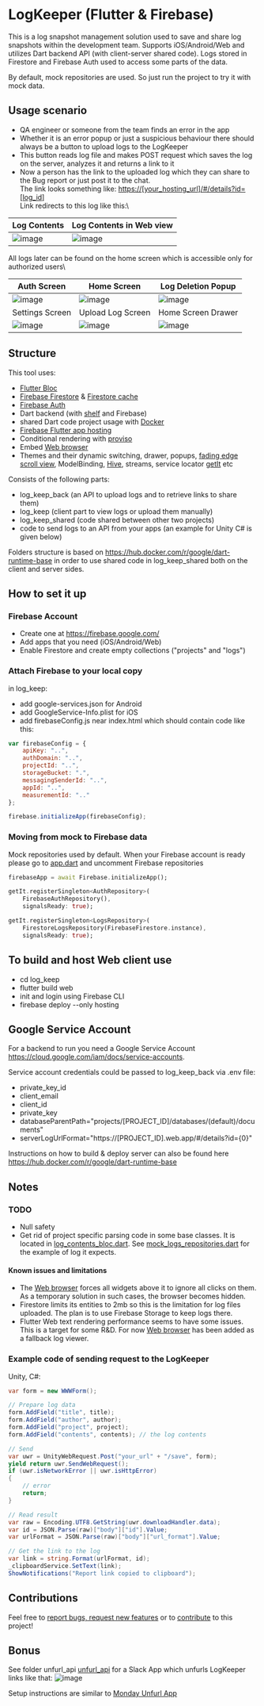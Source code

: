 # LogKeeper (Flutter & Firebase)

This is a log snapshot management solution used to save and share log snapshots within the development team.
Supports iOS/Android/Web and utilizes Dart backend API (with client-server shared code). 
Logs stored in Firestore and Firebase Auth used to access some parts of the data.

By default, mock repositories are used. So just run the project to try it with mock data. 

## Usage scenario

* QA engineer or someone from the team finds an error in the app
* Whether it is an error popup or just a suspicious behaviour there should always be a button to upload logs to the LogKeeper
* This button reads log file and makes POST request which saves the log on the server, analyzes it and returns a link to it
* Now a person has the link to the uploaded log which they can share to the Bug report or just post it to the chat.\
The link looks something like: [https://[your_hosting_url]/#/details?id=[log_id]]()  \
Link redirects to this log like this:\

| Log Contents  | Log Contents in Web view |
| ------------- | ------------- |
| ![image](screenshots/log_screen_dark_3.png) | ![image](screenshots/log_screen_raw_light.png)  |

All logs later can be found on the home screen which is accessible only for authorized users\

| Auth Screen  | Home Screen | Log Deletion Popup |
| ------------- | ------------- | ------------- |
| ![image](screenshots/auth_screen_dark.png) | ![image](screenshots/home_screen_dark_2.png)  | ![image](screenshots/log_deletion_popup_light_2.png)  |
| Settings Screen  | Upload Log Screen  | Home Screen Drawer |
| ![image](screenshots/settings_screen_dark.png) | ![image](screenshots/upload_log_screen_dark.png)  | ![image](screenshots/home_screen_drawer_dark.png) |

 
## Structure

This tool uses:
* [Flutter Bloc](https://pub.dev/packages/flutter_bloc)
* [Firebase Firestore](https://firebase.google.com/docs/firestore) & [Firestore cache](https://pub.dev/packages/firestore_cache)
* [Firebase Auth](https://firebase.google.com/docs/auth)
* Dart backend (with [shelf](https://pub.dev/packages/shelf) and Firebase)
* shared Dart code project usage with [Docker](https://www.docker.com/)
* [Firebase Flutter app hosting](https://firebase.google.com/docs/hosting)
* Conditional rendering with [proviso](https://pub.dev/packages/proviso)
* Embed [Web browser](https://pub.dev/packages/web_browser)
* Themes and their dynamic switching, drawer, popups, [fading edge scroll view](https://pub.dev/packages/fading_edge_scrollview),
 ModelBinding, [Hive](https://pub.dev/packages/hive), streams, service locator [getIt](https://pub.dev/packages/get_it) etc

Consists of the following parts:
- log_keep_back (an API to upload logs and to retrieve links to share them)
- log_keep (client part to view logs or upload them manually)
- log_keep_shared (code shared between other two projects)
- code to send logs to an API from your apps (an example for Unity C# is given below)

Folders structure is based on https://hub.docker.com/r/google/dart-runtime-base
in order to use shared code in log_keep_shared both on the client and server sides.

## How to set it up

### Firebase Account

* Create one at https://firebase.google.com/
* Add apps that you need (iOS/Android/Web)
* Enable Firestore and create empty collections ("projects" and "logs")

### Attach Firebase to your local copy

in log_keep:
* add google-services.json for Android
* add GoogleService-Info.plist for iOS
* add firebaseConfig.js near index.html which should contain code like this:

```javascript
var firebaseConfig = {
    apiKey: "..",
    authDomain: "..",
    projectId: "..",
    storageBucket: ".",
    messagingSenderId: "..",
    appId: "..",
    measurementId: ".."
};

firebase.initializeApp(firebaseConfig);
```

### Moving from mock to Firebase data

Mock repositories used by default. When your Firebase account is ready please go to [app.dart](./log_keep/lib/app/app.dart) and uncomment Firebase repositories

```dart
firebaseApp = await Firebase.initializeApp();

getIt.registerSingleton<AuthRepository>(
    FirebaseAuthRepository(),
    signalsReady: true);

getIt.registerSingleton<LogsRepository>(
    FirestoreLogsRepository(FirebaseFirestore.instance),
    signalsReady: true);
```

## To build and host Web client use
* cd log_keep
* flutter build web 
* init and login using Firebase CLI 
* firebase deploy --only hosting

## Google Service Account

For a backend to run you need a Google Service Account https://cloud.google.com/iam/docs/service-accounts. 

Service account credentials could be passed to log_keep_back via .env file:
* private_key_id
* client_email
* client_id
* private_key
* databaseParentPath="projects/[PROJECT_ID]/databases/(default)/documents"
* serverLogUrlFormat="https://[PROJECT_ID].web.app/#/details?id={0}"	

Instructions on how to build & deploy server can also be found here https://hub.docker.com/r/google/dart-runtime-base

## Notes

### TODO
* Null safety
* Get rid of project specific parsing code in some base classes. 
It is located in [log_contents_bloc.dart](./log_keep/lib/bloc/log_contents/log_contents_bloc.dart). 
See [mock_logs_repositories.dart](./log_keep/lib/repositories/mock/mock_logs_repositories.dart) for the example of log it expects.

#### Known issues and limitations
* The [Web browser](https://pub.dev/packages/web_browser) forces all widgets above it to ignore all clicks on them.
As a temporary solution in such cases, the browser becomes hidden.
* Firestore limits its entities to 2mb so this is the limitation for log files uploaded. 
The plan is to use Firebase Storage to keep logs there.
* Flutter Web text rendering performance seems to have some issues. This is a target for some R&D. For now [Web browser](https://pub.dev/packages/web_browser) has been added as a fallback log viewer. 

### Example code of sending request to the LogKeeper

Unity, C#:

```csharp
var form = new WWWForm();

// Prepare log data
form.AddField("title", title);
form.AddField("author", author);
form.AddField("project", project);
form.AddField("contents", contents); // the log contents

// Send
var uwr = UnityWebRequest.Post("your_url" + "/save", form);
yield return uwr.SendWebRequest();
if (uwr.isNetworkError || uwr.isHttpError)
{
    // error
    return;
}

// Read result
var raw = Encoding.UTF8.GetString(uwr.downloadHandler.data);
var id = JSON.Parse(raw)["body"]["id"].Value;
var urlFormat = JSON.Parse(raw)["body"]["url_format"].Value;

// Get the link to the log
var link = string.Format(urlFormat, id);
_clipboardService.SetText(link);
ShowNotifications("Report link copied to clipboard");
```

## Contributions

Feel free to [report bugs, request new features](https://github.com/AlexeyPerov/LogKeeper-Flutter-Firebase/issues) 
or to [contribute](https://github.com/AlexeyPerov/LogKeeper-Flutter-Firebase/pulls) to this project! 

## Bonus

See folder unfurl_api [unfurl_api](./unfurl_api) for a Slack App which unfurls LogKeeper links like that:
![image](screenshots/unfurl.png)

Setup instructions are similar to [Monday Unfurl App](https://github.com/AlexeyPerov/monday_slack_unfurl)
